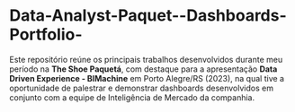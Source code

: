 # Data-Analyst-Paquet--Dashboards-Portfolio-
Este repositório reúne os principais trabalhos desenvolvidos durante meu período na **The Shoe Paquetá**, com destaque para a apresentação **Data Driven Experience - BIMachine** em Porto Alegre/RS (2023), na qual tive a oportunidade de palestrar e demonstrar dashboards desenvolvidos em conjunto com a equipe de Inteligência de Mercado da companhia.

